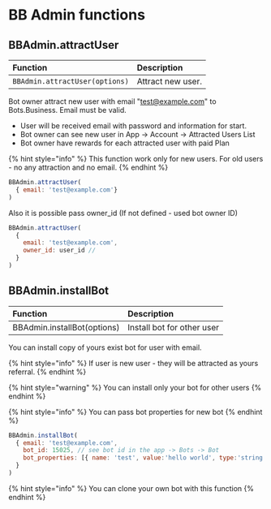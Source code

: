 # BB Admin functions

## BBAdmin.attractUser

| Function | Description |
| :--- | :--- |
| `BBAdmin.attractUser(options)` | Attract new user.  |

Bot owner attract new user with email "test@example.com" to Bots.Business. Email must be valid. 

* User will be received email with password and information for start.
* Bot owner can see new user in App -&gt; Account -&gt; Attracted Users List
* Bot owner have rewards for each attracted user with paid Plan

{% hint style="info" %}
This function work only for new users. For old users - no any attraction and no email.
{% endhint %}

```javascript
BBAdmin.attractUser(
  { email: 'test@example.com'}
)
```

Also it is possible pass owner\_id \(If not defined - used bot owner ID\)

```javascript
BBAdmin.attractUser(
  { 
    email: 'test@example.com',
    owner_id: user_id // 
  }
)
```

## BBAdmin.installBot

| Function | Description |
| :--- | :--- |
| BBAdmin.installBot\(options\) | Install bot for other user |

You can install copy of yours exist bot for user with email.

{% hint style="info" %}
If user is new user - they will be attracted as yours referral.
{% endhint %}

{% hint style="warning" %}
You can install only your bot for other users
{% endhint %}

{% hint style="info" %}
You can pass bot properties for new bot
{% endhint %}

```javascript
BBAdmin.installBot(
  { email: 'test@example.com',
    bot_id: 15025, // see bot id in the app -> Bots -> Bot
    bot_properties: [{ name: 'test', value:'hello world', type:'string' }]
  }
)
```

{% hint style="info" %}
You can clone your own bot with this function
{% endhint %}

